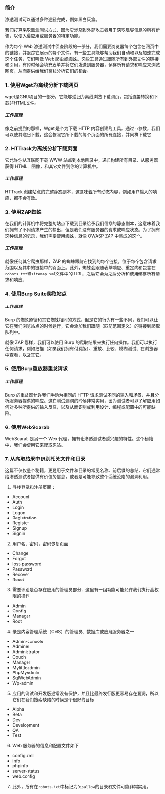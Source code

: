 ### 简介

渗透测试可以通过多种途径完成，例如黑白灰盒。

我们打算采取黑盒测试方式，因为它涉及到外部攻击者用于获取足够信息的所有步骤，以便入侵应用或服务器的特定功能。

作为每个 Web 渗透测试中侦查阶段的一部分，我们需要浏览器每个包含在网页中的链接，并跟踪它展示的每个文件。有一些工具能够帮助我们自动和以及加速完成这个任务，它们叫做 Web 爬虫或蜘蛛。这些工具通过跟随所有到外部文件的链接和引用，有的时候会填充表单并将它们发送到服务器，保存所有请求和响应来浏览网页，从而提供给我们离线分析它们的机会。







### 1. 使用Wget为离线分析下载网页

wget是GNU项目的一部分，它能够递归为离线浏览下载网页，包括连接转换和下载非HTML文件。



##### 工作原理

像之前提到的那样，Wget 是个为下载 HTTP 内容创建的工具。通过`-r`参数，我们可以使其递归下载，这会按照它所下载的每个页面的所有连接，并同样下载它





### 2. HTTrack为离线分析下载页面

它允许你从互联网下载 WWW 站点到本地目录中，递归构建所有目录、从服务器获得 HTML、图像，和其它文件到你的计算机中。



##### 工作原理

HTTrack 创建站点的完整静态副本，这意味着所有动态内容，例如用户输入的响应，都不会有效。







### 3. 使用ZAP蜘蛛

在我们的计算机中将完整的站点下载到目录给予我们信息的静态副本，这意味着我们拥有了不同请求产生的输出，但是我们没有服务器的请求或响应状态。为了拥有这种信息的记录，我们需要使用蜘蛛，就像 OWASP ZAP 中集成的这个。





##### 工作原理

就像任何其它爬虫那样，ZAP 的蜘蛛跟随它找到的每个链接，位于每个包含请求范围以及其中的链接中的页面上。此外，蜘蛛会跟随表单响应、重定向和包含在`robots.txt`和`sitemap.xml`文件中的 URL。之后它会为之后分析和使用储存所有请求和响应、





### 4. 使用Burp Suite爬取站点



##### 工作原理

Burp 的蜘蛛遵循和其它蜘蛛相同的方式，但是它的行为有一些不同，我们可以让它在我们浏览站点的时候运行，它会添加我们跟随（匹配范围定义）的链接到爬取队列中。

就像 ZAP 那样，我们可以使用 Burp 的爬取结果来执行任何操作。我们可以执行任何请求，例如扫描（如果我们拥有付费版）、重放、比较、模糊测试、在浏览器中查看，以及其它。





### 5. 使用Burp重放器重发请求



##### 工作原理

Burp 的重放器允许我们手动为相同的 HTTP 请求测试不同的输入和场景，并且分析服务器提供的响应。这在测试漏洞的时候非常实用，因为测试者可以了解应用如何对多种所提供的输入反应，以及从而识别或利用设计、编程或配置中的可能缺陷。





### 6. 使用WebScarab

WebScarab 是另一个 Web 代理，拥有让渗透测试者感兴趣的特性。这个秘籍中，我们会使用它来爬取网站。





### 7. 从爬取结果中识别相关文件和目录

这篇不仅仅是个秘籍，更是用于文件和目录的常见名称、前后缀的总结，它们通常给渗透测试者提供有价值的信息，或者是可能导致整个系统沦陷的漏洞利用。



1. 寻找登录和注册页面：

- Account
- Auth
- Login
- Logon
- Registration
- Register
- Signup
- Signin

2. 用户名、密码，密码恢复页面

- Change
- Forgot
- lost-password
- Password
- Recover
- Reset

3. 需要识别是否存在应用的管理员部分，这里有一组功能可能允许我们执行高权限的操作

- Admin
- Config
- Manager
- Root

4. 录是内容管理系统（CMS）的管理员、数据库或应用服务器之一

- Admin-console
- Adminer
- Administrator
- Couch
- Manager
- Mylittleadmin
- PhpMyAdmin
- SqlWebAdmin
- Wp-admin

5. 应用的测试和开发版通常没有保护，并且比最终发行版更容易存在漏洞，所以它们在我们搜索缺陷的时候是个很好的目标

- Alpha
- Beta
- Dev
- Development
- QA
- Test

6. Web 服务器的信息和配置文件如下

- config.xml
- info
- phpinfo
- server-status
- web.config

7. 此外，所有在`robots.txt`中标记为`Disallow`的目录和文件可能非常实用。